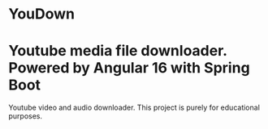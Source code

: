 # YouDown
# Youtube media file downloader. Powered by Angular 16 with Spring Boot
Youtube video and audio downloader.
This project is purely for educational purposes.
